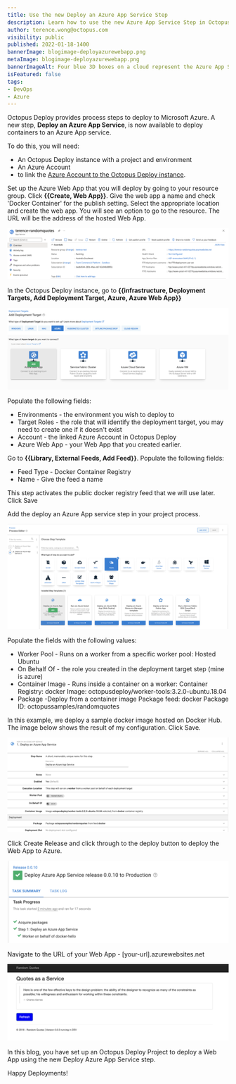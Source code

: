 ```yaml
---
title: Use the new Deploy an Azure App Service Step
description: Learn how to use the new Azure App Service Step in Octopus Deploy.
author: terence.wong@octopus.com
visibility: public
published: 2022-01-18-1400
bannerImage: blogimage-deployazurewebapp.png
metaImage: blogimage-deployazurewebapp.png
bannerImageAlt: Four blue 3D boxes on a cloud represent the Azure App Service logo, with one slightly higher container falling into place.
isFeatured: false
tags:
- DevOps
- Azure
---
```


Octopus Deploy provides process steps to deploy to Microsoft Azure. A new step, **Deploy an Azure App Service**, is now available to deploy containers to an Azure App service.

To do this, you will need:

- An Octopus Deploy instance with a project and environment
- An Azure Account
- to link the [Azure Account to the Octopus Deploy instance](https://octopus.com/docs/infrastructure/accounts/azure#azure-service-principal).

Set up the Azure Web App that you will deploy by going to your resource group. Click **{{Create, Web App}}**. Give the web app a name and check 'Docker Container' for the publish setting. Select the appropriate location and create the web app. You will see an option to go to the resource. The URL will be the address of the hosted Web App.

![Azure Web App Home](azure-web-app-home.png)

In the Octopus Deploy instance, go to **{{infrastructure, Deployment Targets, Add Deployment Target, Azure, Azure Web App}}** 

![Add deployment target](add-deployment-target.png)

Populate the following fields:

- Environments - the environment you wish to deploy to
- Target Roles - the role that will identify the deployment target, you may need to create one if it doesn't exist
- Account - the linked Azure Account in Octopus Deploy
- Azure Web App - your Web App that you created earlier.

Go to **{{Library, External Feeds, Add Feed}}**. Populate the following fields:

- Feed Type - Docker Container Registry
- Name - Give the feed a name

This step activates the public docker registry feed that we will use later. Click Save

Add the deploy an Azure App service step in your project process.

![Octopus Azure deploy step](deploy-an-azure-app-service-step.png)

Populate the fields with the following values:

- Worker Pool - Runs on a worker from a specific worker pool: Hosted Ubuntu
- On Behalf Of - the role you created in the deployment target step (mine is azure)
- Container Image - Runs inside a container on a worker: Container Registry: docker Image: octopusdeploy/worker-tools:3.2.0-ubuntu.18.04
- Package -Deploy from a container image Package feed: docker Package ID: octopussamples/randomquotes

In this example, we deploy a sample docker image hosted on Docker Hub. The image below shows the result of my configuration. Click Save.


![Octopus Azure deploy step configuration](deploy-process-step-config.png)

Click Create Release and click through to the deploy button to deploy the Web App to Azure.

![Deploy Success](deploy-success.png)

Navigate to the URL of your Web App - [your-url].azurewebsites.net

![Random Quotes](randomquotes.png)


In this blog, you have set up an Octopus Deploy Project to deploy a Web App using the new Deploy Azure App Service step.

Happy Deployments!



